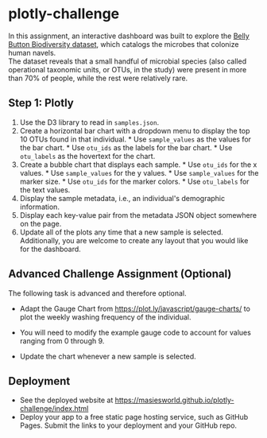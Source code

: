 # plotly-challenge
In this assignment, an interactive dashboard was built to explore the [Belly Button Biodiversity dataset](http://robdunnlab.com/projects/belly-button-biodiversity/), which catalogs the microbes that colonize human navels.  
The dataset reveals that a small handful of microbial species (also called operational taxonomic units, or OTUs, in the study) were present in more than 70% of people, while the rest were relatively rare.  
## Step 1: Plotly  
1. Use the D3 library to read in `samples.json`.  
2. Create a horizontal bar chart with a dropdown menu to display the top 10 OTUs found in that individual.  * Use `sample_values` as the values for the bar chart.  * Use `otu_ids` as the labels for the bar chart.  * Use `otu_labels` as the hovertext for the chart.     
3. Create a bubble chart that displays each sample.  * Use `otu_ids` for the x values.  * Use `sample_values` for the y values.  * Use `sample_values` for the marker size.  * Use `otu_ids` for the marker colors.  * Use `otu_labels` for the text values. 
4. Display the sample metadata, i.e., an individual's demographic information.  
5. Display each key-value pair from the metadata JSON object somewhere on the page. 
6. Update all of the plots any time that a new sample is selected.  Additionally, you are welcome to create any layout that you would like for the dashboard. 

## Advanced Challenge Assignment (Optional)

The following task is advanced and therefore optional.

* Adapt the Gauge Chart from <https://plot.ly/javascript/gauge-charts/> to plot the weekly washing frequency of the individual.

* You will need to modify the example gauge code to account for values ranging from 0 through 9.

* Update the chart whenever a new sample is selected.



## Deployment
* See the deployed website at https://masiesworld.github.io/plotly-challenge/index.html
* Deploy your app to a free static page hosting service, such as GitHub Pages. Submit the links to your deployment and your GitHub repo.
